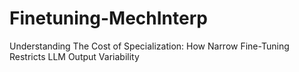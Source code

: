 # Finetuning-MechInterp
Understanding The Cost of Specialization: How Narrow Fine-Tuning Restricts LLM Output Variability

